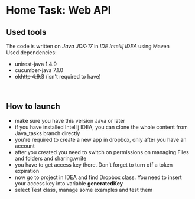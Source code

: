# Home Task: Web API

## Used tools
The code is written on _Java JDK-17_ in _IDE Intellij IDEA_ using Maven
<br>
Used dependencies:
- unirest-java 1.4.9
- cucumber-java 7.1.0
- ~~okhttp 4.9.3~~ (isn't required to have)
<br>

## How to launch
- make sure you have this version Java or later
- if you have installed Intellij IDEA, you can clone the whole content from Java_tasks branch directly
- you're required to create a new app in dropbox, only after you have an account
- after you created you need to switch on permissions on managing Files and folders and sharing.write
- you have to get access key there. Don't forget to turn off a token expiration
- now go to project in IDEA and find Dropbox class. You need to insert your access key into variable **generatedKey**
- select Test class, manage some examples and test them
<br>
